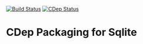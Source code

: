 [![Build Status](https://travis-ci.org/jomof/sqlite.svg?branch=master)](https://travis-ci.org/jomof/sqlite)
[![CDep Status](https://cdep-io.github.io/com.github.jomof/sqlite/latest/latest.svg)](https://github.com/jomof/sqlite/releases/latest)

# CDep Packaging for Sqlite




